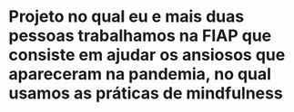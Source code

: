 # Projeto no qual eu e mais duas pessoas trabalhamos na FIAP que consiste em ajudar os ansiosos que apareceram na pandemia, no qual usamos as práticas de mindfulness
